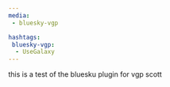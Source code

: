 ```yaml
---
media:
 - bluesky-vgp

hashtags:
 bluesky-vgp:
  - UseGalaxy
---
```

this is a test of the bluesku plugin for vgp
scott
